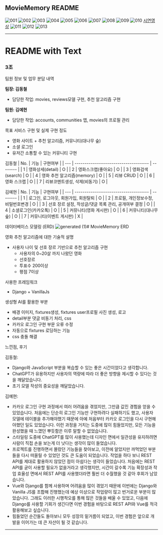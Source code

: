 MovieMemory README
---

![001](https://github.com/user-attachments/assets/caebfe7f-ad9c-4be3-b339-b440cbeb3230)
![002](https://github.com/user-attachments/assets/e02eb3a4-2624-47ce-bd03-3ca6965fe943)
![003](https://github.com/user-attachments/assets/fcd237d8-4d1c-4c76-a40c-89b0f054d235)
![004](https://github.com/user-attachments/assets/342a9916-1f1f-46cd-a1f9-80f1dddc55c2)
![005](https://github.com/user-attachments/assets/84b91265-2d1d-4e36-ac92-95989108d25c)
![006](https://github.com/user-attachments/assets/bb5200df-1c35-4e6d-8e45-3ee453c2e6c6)
![007](https://github.com/user-attachments/assets/ebc12ff8-2df5-417f-aebd-7c9b62c9befe)
![008](https://github.com/user-attachments/assets/78e3a48c-cd9f-4a98-96b0-5084285620b8)
![009](https://github.com/user-attachments/assets/f9ac5f92-d899-4873-b597-d358d74239d0)
![010](https://github.com/user-attachments/assets/85ceb89f-ef8a-496f-bc0f-4efd351f15c7)
[시연영상](https://drive.google.com/file/d/1Zhg-8byNA31KEbq9-rBT3jUDQzNEPr-R/view?usp=sharing)
![011](https://github.com/user-attachments/assets/e812e683-8413-4778-9d52-45625ad3316c)
![012](https://github.com/user-attachments/assets/39d7056e-83b7-4f80-937e-9106dcd06ee3)
![013](https://github.com/user-attachments/assets/c55ad965-d9bf-436d-85e2-1377de5ca7f7)

---

# README with Text

### 3조
팀원 정보 및 업무 분담 내역

**팀장: 김동철**
- 담당한 작업: movies, reviews모델 구현, 추천 알고리즘 구현

**팀원: 김예현**
- 담당한 작업: accounts, communities 앱, movies의 프로필 관리

목표 서비스 구현 및 실제 구현 정도
- 영화 사이트 + 추천 알고리즘, 커뮤니티(대나무 숲)
- 소셜 로그인
- 유저간 소통할 수 있는 커뮤니티 구현

김동철
| No. | 기능                                   | 구현여부 |
| --- | -------------------------------------- | -------- |
| 1   | 영화상세(detail)                       | O        |
| 2   | 영화스크랩(좋아요)                     | O        |
| 3   | 영화검색(search)                       | O        |
| 4   | 영화 추천 알고리즘(memory)             | O        |
| 5   | 리뷰 CRUD                              | O        |
| 6   | 영화 스크랩                            | O        |
| 7   | 리뷰코멘트생성, 삭제(비동기)           | O        |

김예현
| No. | 기능                                   | 구현여부 |
| --- | -------------------------------------- | -------- |
| 1   | 로그인, 로그아웃, 회원가입, 회원탈퇴   | O        |
| 2   | 프로필, 개인정보수정, 비밀번호변경     | O        |
| 3   | 선호 장르 설정, 작성글/댓글 목록 관리, 공개여부 결정 | O        |
| 4   | 소셜로그인(카카오톡)                   | O        |
| 5   | 커뮤니티(영화 게시판)                  | O        |
| 6   | 커뮤니티(대나무숲)                     | O        |
| 7   | 커뮤니티(이벤트 게시판)                | X        |

  
데이터베이스 모델링 (ERD)
![generated (1)](https://github.com/user-attachments/assets/b4bca1cc-9e75-419b-9858-e2c9ec6578ef)# MovieMemory ERD

영화 추천 알고리즘에 대한 기술적 설명
- 사용자 나이 및 선호 장르 기반으로 추천 알고리즘 구현
   - 사용자의 0~20살 까지 나왔던 영화
   - 선호장르
   - 투표수 200이상
   - 평점 7이상 

사용한 프레임워크
   - Django + VanillaJs


생성형 AI를 활용한 부분
- 배경 이미지, fixtures생성, fixtures user프로필 사진 생성, 로고
- detail부분 댓글 비동기 처리, css
- 카카오 로그인 구현 부문 오류 수정
- 자동으로 fixtures 로딩하는 기능
- css 충돌 해결

느낀점, 후기

김동철: 
- Django와 JavaScript 부분을 복습할 수 있는 좋은 시간이었다고 생각합니다.
- ChatGPT가 유용하지만 사용자의 역량에 따라 더 좋은 방향을 제시할 수 있다는 것을 깨달았습니다.
- 초기 모델 작성의 중요성을 깨달았습니다.

김예현:
- 카카오 로그인 구현 과정에서 여러 어려움을 겪었지만, 그만큼 값진 경험을 얻을 수 있었습니다. 처음에는 단순히 로그인 기능만 구현하려다 실패하기도 했고, 사용자 모델에 테이블을 추가해야했기 때문에 아예 처음부터 카카오 로그인을 다시 구현해야했던 일도 있었습니다. 이런 과정을 거치는 도중에 많이 힘들었지만, 모든 기능을 완성했을 때 느꼈던 뿌듯함은 이루 말할 수 없었습니다.
- 스타일링 도중에 ChatGPT를 많이 사용했는데 디자인 면에서 일관성을 유지하려면 사람이 직접 손을 보는게 더 낫다는 생각이 많이 들었습니다. 
- 프로젝트를 진행하면서 몰랐던 기능들을 찾아보고, 이전에 알았지만 까먹었던 부분들을 다시 떠올릴 수 있었던 것도 큰 도움이 되었습니다. 작업을 하다 보니 REST API를 제대로 활용하지 않았던 점이 아쉽다는 생각이 들었습니다. 처음에는 REST API를 굳이 사용할 필요가 없을거라고 생각했지만, 시간이 갈수록 기능 확장성과 작업 효율성 면에서 REST API를 사용했더라면 훨씬 더 수월했을 것 같아 후회가 남았습니다.
- Vue와 Django를 함께 사용하며 어려움을 많이 겪었기 때문에 이번에는 Django와 Vanilla JS를 조합해 진행했는데 예상 이상으로 작업량이 많고 번거로운 부분이 많았습니다. 그래도 이러한 시행착오를 통해 많은 것들을 배울 수 있었고, 다음에 Django를 사용할 기회가 생긴다면 이번 경험을 바탕으로 REST API와 Vue를 적극 활용해보고 싶습니다.
- 힘들었던 순간들도 돌아보니 모두 성장의 밑거름이 되었고, 이번 경험은 앞으로 개발을 이어가는 데 큰 자산이 될 것 같습니다.

---
